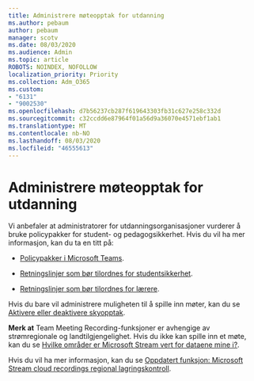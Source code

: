 ```yaml
---
title: Administrere møteopptak for utdanning
ms.author: pebaum
author: pebaum
manager: scotv
ms.date: 08/03/2020
ms.audience: Admin
ms.topic: article
ROBOTS: NOINDEX, NOFOLLOW
localization_priority: Priority
ms.collection: Adm_O365
ms.custom:
- "6131"
- "9002530"
ms.openlocfilehash: d7b56237cb287f619643303fb31c627e258c332d
ms.sourcegitcommit: c32ccdd6e87964f01a56d9a36070e4571ebf1ab1
ms.translationtype: MT
ms.contentlocale: nb-NO
ms.lasthandoff: 08/03/2020
ms.locfileid: "46555613"
---
```

# <a name="manage-meeting-recordings-for-education"></a>Administrere møteopptak for utdanning

Vi anbefaler at administratorer for utdanningsorganisasjoner vurderer å bruke policypakker for student- og pedagogsikkerhet. Hvis du vil ha mer informasjon, kan du ta en titt på:

- [Policypakker i Microsoft Teams](https://docs.microsoft.com/microsoftteams/policy-packages-edu#policy-packages-in-microsoft-teams).  
    
- [Retningslinjer som bør tilordnes for studentsikkerhet](https://docs.microsoft.com/microsoftteams/policy-packages-edu#policies-that-should-be-assigned-for-student-safety).

- [Retningslinjer som bør tilordnes for lærere](https://docs.microsoft.com/microsoftteams/policy-packages-edu#policies-that-should-be-assigned-for-educators).

Hvis du bare vil administrere muligheten til å spille inn møter, kan du se [Aktivere eller deaktivere skyopptak](https://docs.microsoft.com/microsoftteams/cloud-recording#turn-on-or-turn-off-cloud-recording).  

**Merk at** Team Meeting Recording-funksjoner er avhengige av strømregionale og landtilgjengelighet. Hvis du ikke kan spille inn et møte, kan du se [Hvilke områder er Microsoft Stream vert for dataene mine i?](https://docs.microsoft.com/stream/faq#which-regions-does-microsoft-stream-host-my-data-in). 

Hvis du vil ha mer informasjon, kan du se [Oppdatert funksjon: Microsoft Stream cloud recordings regional lagringskontroll](https://admin.microsoft.com/AdminPortal/Home#/MessageCenter?id=MC214327).